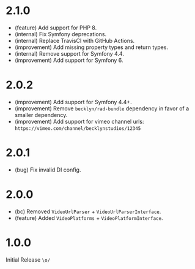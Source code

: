 2.1.0
=====

*   (feature) Add support for PHP 8.
*   (internal) Fix Symfony deprecations.
*   (internal) Replace TravisCI with GitHub Actions.
*   (improvement) Add missing property types and return types.
*   (internal) Remove support for Symfony 4.4.
*   (improvement) Add support for Symfony 6.


2.0.2
=====

*   (improvement) Add support for Symfony 4.4+.
*   (improvement) Remove `becklyn/rad-bundle` dependency in favor of a smaller dependency.
*   (improvement) Add support for vimeo channel urls: `https://vimeo.com/channel/becklynstudios/12345`


2.0.1
=====

*   (bug) Fix invalid DI config.


2.0.0
=====

*   (bc) Removed `VideoUrlParser` + `VideoUrlParserInterface`.
*   (feature) Added `VideoPlatforms` + `VideoPlatformInterface`.


1.0.0
=====

Initial Release `\o/`
